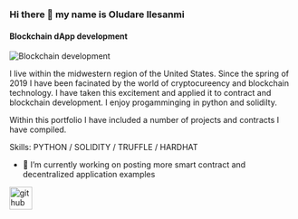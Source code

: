 ### Hi there 👋 my name is Oludare Ilesanmi
#### Blockchain dApp development

![Blockchain development]()

I live within the midwestern region of the United States. Since the spring of 2019 I have been facinated by the world of cryptocureency and blockchain technology. I have taken this excitement and applied it to contract and blockchain development. I enjoy progamminging in python and solidilty.

Within this portfolio I have included a number of projects and contracts I have compiled.

Skills: PYTHON / SOLIDITY / TRUFFLE / HARDHAT

- 🔭 I’m currently working on posting more smart contract and decentralized application examples 


[<img src='https://cdn.jsdelivr.net/npm/simple-icons@3.0.1/icons/github.svg' alt='github' height='40'>](https://github.com/Samuelile)  


<!--
**Samuelile/Samuelile** is a ✨ _special_ ✨ repository because its `README.md` (this file) appears on your GitHub profile.

Here are some ideas to get you started:

- 🔭 I’m currently working on ...
- 🌱 I’m currently learning ...
- 👯 I’m looking to collaborate on ...
- 🤔 I’m looking for help with ...
- 💬 Ask me about ...
- 📫 How to reach me: ...
- 😄 Pronouns: ...
- ⚡ Fun fact: ...
https://crypto-info.io/wp-content/uploads/2018/04/BLOCKCHAIN-BACK-EX2.png
https://scet.berkeley.edu/wp-content/uploads/BCgraphicelement-3.png
-->
